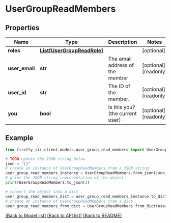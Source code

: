 # UserGroupReadMembers


## Properties

Name | Type | Description | Notes
------------ | ------------- | ------------- | -------------
**roles** | [**List[UserGroupReadRole]**](UserGroupReadRole.md) |  | [optional] 
**user_email** | **str** | The email address of the member | [optional] [readonly] 
**user_id** | **str** | The ID of the member. | [optional] [readonly] 
**you** | **bool** | Is this you? (the current user) | [optional] [readonly] 

## Example

```python
from firefly_iii_client.models.user_group_read_members import UserGroupReadMembers

# TODO update the JSON string below
json = "{}"
# create an instance of UserGroupReadMembers from a JSON string
user_group_read_members_instance = UserGroupReadMembers.from_json(json)
# print the JSON string representation of the object
print(UserGroupReadMembers.to_json())

# convert the object into a dict
user_group_read_members_dict = user_group_read_members_instance.to_dict()
# create an instance of UserGroupReadMembers from a dict
user_group_read_members_from_dict = UserGroupReadMembers.from_dict(user_group_read_members_dict)
```
[[Back to Model list]](../README.md#documentation-for-models) [[Back to API list]](../README.md#documentation-for-api-endpoints) [[Back to README]](../README.md)


